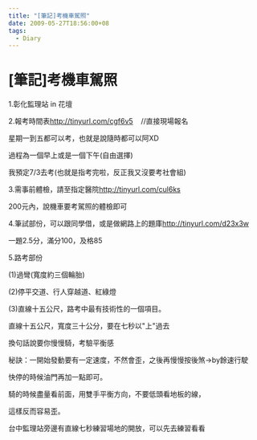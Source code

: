 ```yaml
---
title: "[筆記]考機車駕照"
date: 2009-05-27T18:56:00+08
tags:
  - Diary
---
```

# [筆記]考機車駕照

1.彰化監理站 in 花壇

2.報考時間表<http://tinyurl.com/cgf6v5>    //直接現場報名

 星期一到五都可以考，也就是說隨時都可以阿XD

 過程為一個早上或是一個下午(自由選擇)

 我預定7/3去考(也就是指考完啦，反正我又沒要考社會組)

3.需事前體檢，請至指定醫院<http://tinyurl.com/cul6ks>

 200元內，說機車要考駕照的體檢即可

4.筆試部份，可以跟同學借，或是做網路上的題庫<http://tinyurl.com/d23x3w>

 一題2.5分，滿分100，及格85

5.路考部份

 (1)過彎(寬度約三個輪胎)

 (2)停平交道、行人穿越道、紅綠燈

 (3)直線十五公尺，路考中最有技術性的一個項目。

 直線十五公尺，寬度三十公分，要在七秒以"上"過去

 換句話說要你慢慢騎，考驗平衡感

 秘訣：一開始發動要有一定速度，不然會歪，之後再慢慢按後煞→by餘速行駛

 快停的時候油門再加一點即可。

 騎的時候盡量看前面，用雙手平衡方向，不要低頭看地板的線，

 這樣反而容易歪。

 台中監理站旁邊有直線七秒練習場地的開放，可以先去練習看看
